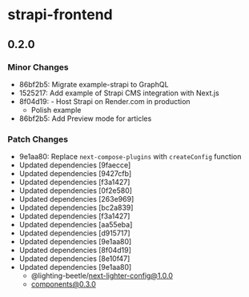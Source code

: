 # strapi-frontend

## 0.2.0

### Minor Changes

- 86bf2b5: Migrate example-strapi to GraphQL
- 1525217: Add example of Strapi CMS integration with Next.js
- 8f04d19: - Host Strapi on Render.com in production
  - Polish example
- 86bf2b5: Add Preview mode for articles

### Patch Changes

- 9e1aa80: Replace `next-compose-plugins` with `createConfig` function
- Updated dependencies [9faecce]
- Updated dependencies [9427cfb]
- Updated dependencies [f3a1427]
- Updated dependencies [0f2e580]
- Updated dependencies [263e969]
- Updated dependencies [bc2a839]
- Updated dependencies [f3a1427]
- Updated dependencies [aa55eba]
- Updated dependencies [d915717]
- Updated dependencies [9e1aa80]
- Updated dependencies [8f04d19]
- Updated dependencies [8e10f47]
- Updated dependencies [9e1aa80]
  - @lighting-beetle/next-lighter-config@1.0.0
  - components@0.3.0

